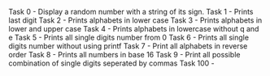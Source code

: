 Task 0 - Display a random number with a string of its sign.
Task 1 - Prints last digit
Task 2 - Prints alphabets in lower case
Task 3 - Prints alphabets in lower and upper case
Task 4 - Prints alphabets in lowercase without q and e
Task 5 - Prints all single digits number from 0 
Task 6 - Prints all single digits number without using printf
Task 7 - Print all alphabets in reverse order
Task 8 - Prints all numbers in base 16
Task 9 - Print all possible combination of single digits seperated by commas
Task 100 -
